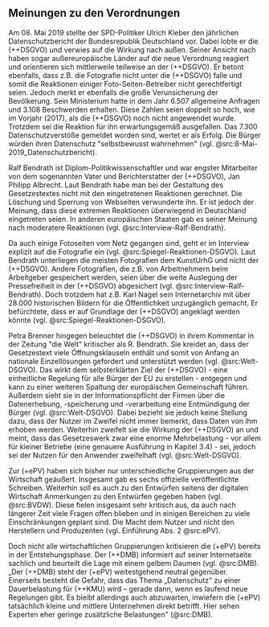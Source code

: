 ## Meinungen zu den Verordnungen

Am 08. Mai 2019 stellte der SPD-Politiker Ulrich Kleber den jährlichen Datenschutzbericht der Bundesrepublik Deutschland vor. Dabei lobte er die (++DSGVO) und verwies auf die Wirkung nach außen. Seiner Ansicht nach haben sogar außereuropäische Länder auf die neue Verordnung reagiert und orientieren sich mittlerweile teilweise an der (++DSGVO). Er betont ebenfalls, dass z.B. die Fotografie nicht unter die (++DSGVO) falle und somit die Reaktionen einiger Foto-Seiten-Betreiber nicht gerechtfertigt seien. Jedoch merkt er ebenfalls die große Verunsicherung der Bevölkerung. Sein Ministerium hatte in dem Jahr 6.507 allgemeine Anfragen und 3.108 Beschwerden erhalten. Diese Zahlen seien doppelt so hoch, wie im Vorjahr (2017), als die (++DSGVO) noch nicht angewendet wurde. Trotzdem sei die Reaktion für ihn erwartungsgemäß ausgefallen. Das 7.300 Datenschutzverstöße gemeldet worden sind, wertet er als Erfolg. Die Bürger würden ihren Datenschutz "selbstbewusst wahrnehmen" (vgl. @src:8-Mai-2019_Datenschutzbericht).

Ralf Bendrath ist Diplom-Politikwissenschaftler und war engster Mitarbeiter von dem sogenannten Vater und Berichterstatter der (++DSGVO), Jan Philipp Albrecht. Laut Bendrath habe man bei der Gestaltung des Gesetzestextes nicht mit den eingetretenen Reaktionen gerechnet. Die Löschung und Sperrung von Webseiten verwunderte ihn. Er ist jedoch der Meinung, dass diese extremen Reaktionen überwiegend in Deutschland eingetreten seien. In anderen europäischen Staaten gab es seiner Meinung nach moderatere Reaktionen (vgl. @src:Interview-Ralf-Bendrath).

Da auch einige Fotoseiten vom Netz gegangen sind, geht er im Interview explizit auf die Fotografie ein (vgl. @src:Spiegel-Reaktionen-DSGVO). Laut Bendrath unterliegen die meisten Fotografien dem KunstUrhG und nicht der (++DSGVO). Andere Fotografien, die z.B. von Arbeitnehmern beim Arbeitgeber gespeichert werden, seien über die weite Auslegung der Pressefreiheit in der (++DSGVO) abgesichert (vgl. @src:Interview-Ralf-Bendrath). Doch trotzdem hat z.B. Karl Nagel sein Internetarchiv mit über 28.000 historischen Bildern für die Öffentlichkeit unzugänglich gemacht. Er befürchtete, dass er auf Grundlage der (++DSGVO) angeklagt werden könnte (vgl. @src:Spiegel-Reaktionen-DSGVO).

Petra Brenner hingegen beleuchtet die (++DSGVO) in ihrem Kommentar in der Zeitung "die Welt" kritischer als R. Bendrath. Sie kreidet an, dass der Gesetzestext viele Öffnungsklauseln enthält und somit von Anfang an nationale Einzellösungen gefordert und unterstützt werden (vgl. @src:Welt-DSGVO). Das wirkt dem selbsterklärten Ziel der (++DSGVO) - eine einheitliche Regelung für alle Bürger der EU zu erstellen - entgegen und kann zu einer weiteren Spaltung der europäischen Gemeinschaft führen. Außerdem sieht sie in der Informationspflicht der Firmen über die Datenerhebung, -speicherung und -verarbeitung eine Entmündigung der Bürger (vgl. @src:Welt-DSGVO). Dabei bezieht sie jedoch keine Stellung dazu, dass der Nutzer im Zweifel nicht immer bemerkt, dass Daten von ihm erhoben werden. Weiterhin zweifelt sie die Wirkung der (++DSGVO) an und meint, dass das Gesetzeswerk zwar eine enorme Mehrbelastung - vor allem für kleiner Betriebe (eine genauere Ausführung in Kapitel 3.4) - sei, jedoch sei der Nutzen für den Anwender zweifelhaft (vgl. @src:Welt-DSGVO).

Zur (+ePV) haben sich bisher nur unterschiedliche Gruppierungen aus der Wirtschaft geäußert. Insgesamt gab es sechs offizielle veröffentlichte Schreiben. Weiterhin soll es auch zu den Entwürfen seitens der digitalen Wirtschaft Anmerkungen zu den Entwürfen gegeben haben (vgl. @src:BVDW). Diese fielen insgesamt sehr kritisch aus, da auch nach längerer Zeit viele Fragen offen blieben und in einigen Bereichen zu viele Einschränkungen geplant sind. Die Macht dem Nutzer und nicht den Herstellern und Produzenten (vgl. Einführung Abs. 2 @src:ePV).

Doch nicht alle wirtschaftlichen Gruppierungen kritisieren die (+ePV) bereits in der Entstehungsphase. Der (++DMB) informiert auf seiner Internetseite sachlich und beurteilt die Lage mit einem gelbem Daumen (vgl. @src:DMB). „Der (++DMB) steht der (+ePV) weitestgehend neutral gegenüber. Einerseits besteht die Gefahr, dass das Thema „Datenschutz“ zu einer Dauerbelastung für (++KMU) wird – gerade dann, wenn es laufend neue Regelungen gibt. Es bleibt allerdings auch abzuwarten, inwiefern die (+ePV) tatsächlich kleine und mittlere Unternehmen direkt betrifft. Hier sehen Experten eher geringe zusätzliche Belastungen" (@src:DMB).
